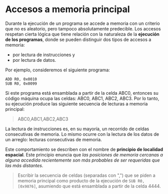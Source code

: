 # Accesos a memoria principal

Durante la ejecución de un programa se accede a memoria con un criterio que no es aleatorio, pero tampoco absolutamente predecible. Los accesos respetan cierta lógica que tiene relación con la naturaleza de la **ejecución de los programas**, donde se pueden distinguir dos tipos de accesos a memoria: 
* por lectura de instrucciones y 
* por lectura de datos.


Por ejemplo, consideremos el siguiente programa:

```
ADD R0, 0x0010
SUB R0, 0x0099
```
Si este programa está ensamblada a partir de la celda ABC0, entonces su código máquina ocupa las celdas: ABC0, ABC1, ABC2, ABC3. Por lo tanto, su ejecución produce las siguiente secuencia de lecturas a memoria principal:
> ABC0,ABC1,ABC2,ABC3

La lectura de instrucciones es, en su mayoría, un recorrido de celdas consecutivas de memoria. Lo mismo ocurre con la lectura de los datos de un arreglo: lecturas consecutivas de memoria.

Este comportamiento se describen con el nombre de **principio de localidad espacial**. Este principio enuncia que *las posiciones de memoria cercanas a alguna accedida recientemente son más probables de ser requeridas que las más distantes*. 


> Escribir la secuencia de celdas (separadas con ",") que se piden a memoria principal como producto de la ejecución de `SUB R0, [0x9876]`, asumiendo que está ensamblada a partir de la celda 4444. 